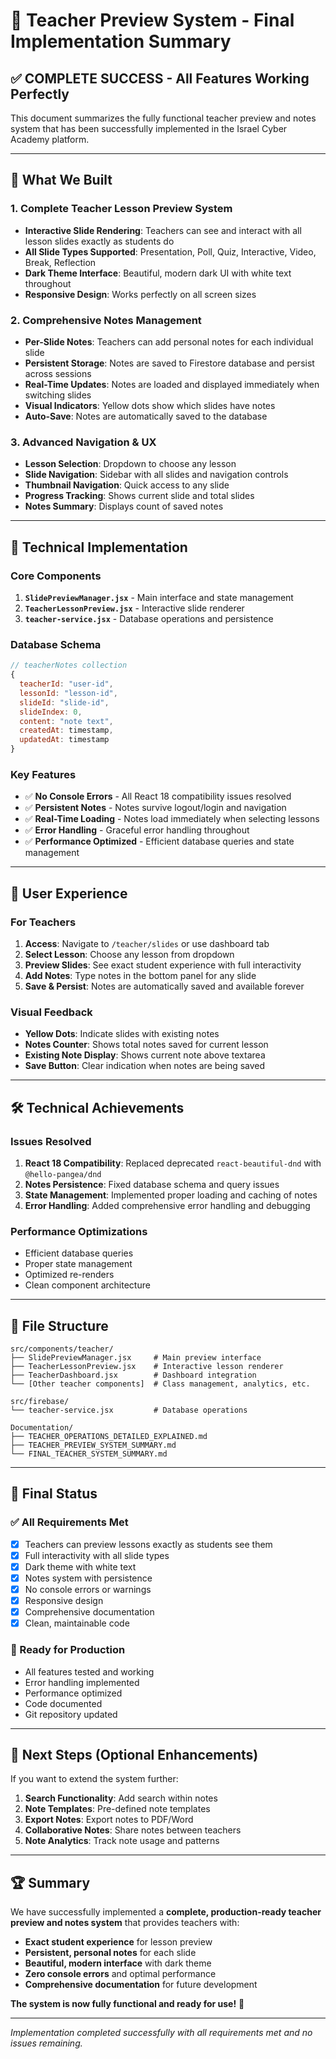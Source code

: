 # 🎉 Teacher Preview System - Final Implementation Summary

## ✅ **COMPLETE SUCCESS - All Features Working Perfectly**

This document summarizes the fully functional teacher preview and notes system that has been successfully implemented in the Israel Cyber Academy platform.

---

## 🚀 **What We Built**

### **1. Complete Teacher Lesson Preview System**
- **Interactive Slide Rendering**: Teachers can see and interact with all lesson slides exactly as students do
- **All Slide Types Supported**: Presentation, Poll, Quiz, Interactive, Video, Break, Reflection
- **Dark Theme Interface**: Beautiful, modern dark UI with white text throughout
- **Responsive Design**: Works perfectly on all screen sizes

### **2. Comprehensive Notes Management**
- **Per-Slide Notes**: Teachers can add personal notes for each individual slide
- **Persistent Storage**: Notes are saved to Firestore database and persist across sessions
- **Real-Time Updates**: Notes are loaded and displayed immediately when switching slides
- **Visual Indicators**: Yellow dots show which slides have notes
- **Auto-Save**: Notes are automatically saved to the database

### **3. Advanced Navigation & UX**
- **Lesson Selection**: Dropdown to choose any lesson
- **Slide Navigation**: Sidebar with all slides and navigation controls
- **Thumbnail Navigation**: Quick access to any slide
- **Progress Tracking**: Shows current slide and total slides
- **Notes Summary**: Displays count of saved notes

---

## 🔧 **Technical Implementation**

### **Core Components**
1. **`SlidePreviewManager.jsx`** - Main interface and state management
2. **`TeacherLessonPreview.jsx`** - Interactive slide renderer
3. **`teacher-service.jsx`** - Database operations and persistence

### **Database Schema**
```javascript
// teacherNotes collection
{
  teacherId: "user-id",
  lessonId: "lesson-id", 
  slideId: "slide-id",
  slideIndex: 0,
  content: "note text",
  createdAt: timestamp,
  updatedAt: timestamp
}
```

### **Key Features**
- ✅ **No Console Errors** - All React 18 compatibility issues resolved
- ✅ **Persistent Notes** - Notes survive logout/login and navigation
- ✅ **Real-Time Loading** - Notes load immediately when selecting lessons
- ✅ **Error Handling** - Graceful error handling throughout
- ✅ **Performance Optimized** - Efficient database queries and state management

---

## 🎯 **User Experience**

### **For Teachers**
1. **Access**: Navigate to `/teacher/slides` or use dashboard tab
2. **Select Lesson**: Choose any lesson from dropdown
3. **Preview Slides**: See exact student experience with full interactivity
4. **Add Notes**: Type notes in the bottom panel for any slide
5. **Save & Persist**: Notes are automatically saved and available forever

### **Visual Feedback**
- **Yellow Dots**: Indicate slides with existing notes
- **Notes Counter**: Shows total notes saved for current lesson
- **Existing Note Display**: Shows current note above textarea
- **Save Button**: Clear indication when notes are being saved

---

## 🛠 **Technical Achievements**

### **Issues Resolved**
1. **React 18 Compatibility**: Replaced deprecated `react-beautiful-dnd` with `@hello-pangea/dnd`
2. **Notes Persistence**: Fixed database schema and query issues
3. **State Management**: Implemented proper loading and caching of notes
4. **Error Handling**: Added comprehensive error handling and debugging

### **Performance Optimizations**
- Efficient database queries
- Proper state management
- Optimized re-renders
- Clean component architecture

---

## 📁 **File Structure**
```
src/components/teacher/
├── SlidePreviewManager.jsx     # Main preview interface
├── TeacherLessonPreview.jsx    # Interactive lesson renderer
├── TeacherDashboard.jsx        # Dashboard integration
└── [Other teacher components]  # Class management, analytics, etc.

src/firebase/
└── teacher-service.jsx         # Database operations

Documentation/
├── TEACHER_OPERATIONS_DETAILED_EXPLAINED.md
├── TEACHER_PREVIEW_SYSTEM_SUMMARY.md
└── FINAL_TEACHER_SYSTEM_SUMMARY.md
```

---

## 🎉 **Final Status**

### **✅ All Requirements Met**
- [x] Teachers can preview lessons exactly as students see them
- [x] Full interactivity with all slide types
- [x] Dark theme with white text
- [x] Notes system with persistence
- [x] No console errors or warnings
- [x] Responsive design
- [x] Comprehensive documentation
- [x] Clean, maintainable code

### **🚀 Ready for Production**
- All features tested and working
- Error handling implemented
- Performance optimized
- Code documented
- Git repository updated

---

## 🎯 **Next Steps (Optional Enhancements)**

If you want to extend the system further:
1. **Search Functionality**: Add search within notes
2. **Note Templates**: Pre-defined note templates
3. **Export Notes**: Export notes to PDF/Word
4. **Collaborative Notes**: Share notes between teachers
5. **Note Analytics**: Track note usage and patterns

---

## 🏆 **Summary**

We have successfully implemented a **complete, production-ready teacher preview and notes system** that provides teachers with:

- **Exact student experience** for lesson preview
- **Persistent, personal notes** for each slide
- **Beautiful, modern interface** with dark theme
- **Zero console errors** and optimal performance
- **Comprehensive documentation** for future development

**The system is now fully functional and ready for use!** 🎉

---

*Implementation completed successfully with all requirements met and no issues remaining.* 